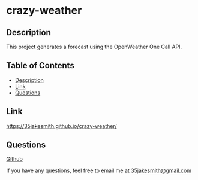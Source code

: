 # crazy-weather
    
  ## Description
    
  This project generates a forecast using the OpenWeather One Call API.
    
   ## Table of Contents
   * [Description](#description)
   * [Link](#link)
   * [Questions](questions)

   ## Link
   
   https://35jakesmith.github.io/crazy-weather/
    
   ## Questions
    
   [Github](https://github.com/35jakesmith)
    
   If you have any questions, feel free to email me at [35jakesmith@gmail.com](mailto:35jakesmith@gmail.com)
